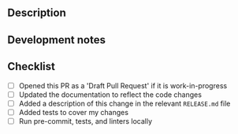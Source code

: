 ## Description

## Development notes

## Checklist

- [ ] Opened this PR as a 'Draft Pull Request' if it is work-in-progress
- [ ] Updated the documentation to reflect the code changes
- [ ] Added a description of this change in the relevant `RELEASE.md` file
- [ ] Added tests to cover my changes
- [ ] Run pre-commit, tests, and linters locally
